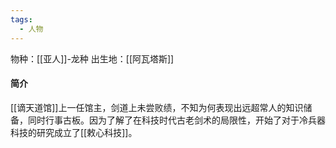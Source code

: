 ```yaml
---
tags:
  - 人物
---
```

物种：[[亚人]]-龙种
出生地：[[阿瓦塔斯]]

#### 简介
[[谪天道馆]]上一任馆主，剑道上未尝败绩，不知为何表现出远超常人的知识储备，同时行事古板。因为了解了在科技时代古老剑术的局限性，开始了对于冷兵器科技的研究成立了[[敕心科技]]。